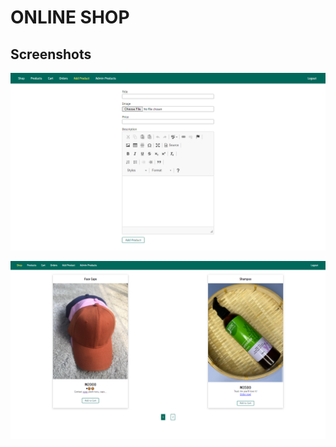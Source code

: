 # ONLINE SHOP


## Screenshots

![App Screenshot](https://github.com/ndujesco/shop-website/blob/master/images/1.png?raw=true)

![App Screenshot](https://github.com/ndujesco/shop-website/blob/master/images/2.png?raw=true)
